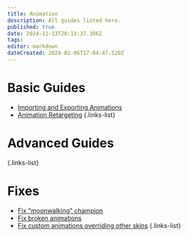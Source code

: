 ```yaml
---
title: Animation
description: All guides listed here.
published: true
date: 2024-11-13T20:13:37.306Z
tags: 
editor: markdown
dateCreated: 2024-02-06T17:04:47.520Z
---
```


# Basic Guides
- [Importing and Exporting Animations](/specific-guide/animation/Importing-and-Exporting-Animation)
- [Animation Retargeting](/specific-guide/animation/Retarget-Animation)
{.links-list}


# Advanced Guides
<!--- [Exporting Blender Animations to League](/specific-guide/animation/Exporting-Blender-Animations)-->
{.links-list}
# Fixes
- [Fix "moonwalking" champion](/specific-guide/animation/How_to_fix_moonwalking)
- [Fix broken animations](/specific-guide/animation/fix-broken-animations)
- [Fix custom animations overriding other skins](/specific-guide/animation/animation-repathing)
{.links-list}
